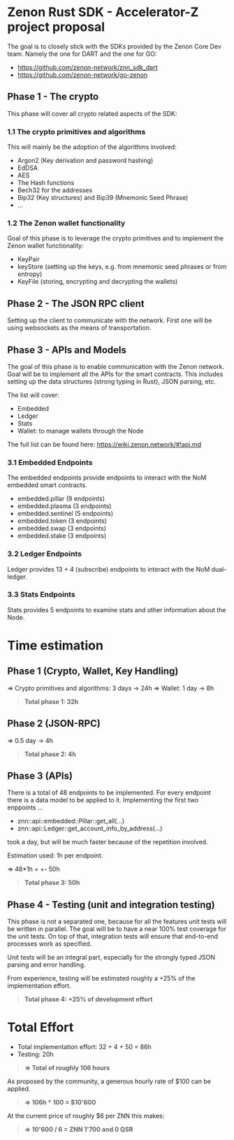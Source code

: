 # Zenon Rust SDK - Accelerator-Z project proposal


The goal is to closely stick with the SDKs provided by the Zenon Core Dev team. Namely the one for DART and the one for GO:

- https://github.com/zenon-network/znn_sdk_dart
- https://github.com/zenon-network/go-zenon


## Phase 1 - The crypto

This phase will cover all crypto related aspects of the SDK:

### 1.1 The crypto primitives and algorithms

This will mainly be the adoption of the algorithms involved:
- Argon2 (Key derivation and password hashing)
- EdDSA
- AES
- The Hash functions
- Bech32 for the addresses
- Bip32 (Key structures) and Bip39 (Mnemonic Seed Phrase)
- ...

### 1.2 The Zenon wallet functionality

Goal of this phase is to leverage the crypto primitives and to implement the Zenon wallet functionality:
- KeyPair
- keyStore (setting up the keys, e.g. from mnemonic seed phrases or from entropy)
- KeyFile (storing, encrypting and decrypting the wallets)

## Phase 2 - The JSON RPC client

Setting up the client to communicate with the network. First one will be using websockets as the means of transportation.

## Phase 3 - APIs and Models

The goal of this phase is to enable communication with the Zenon network. Goal will be to implement all the APIs for the smart contracts. This includes setting up the data structures (strong typing in Rust), JSON parsing, etc.

The list will cover:

- Embedded
- Ledger
- Stats
- Wallet: to manage wallets through the Node

The full list can be found here: https://wiki.zenon.network/#!api.md

### 3.1 Embedded Endpoints

The embedded endpoints provide endpoints to interact with the NoM embedded smart contracts.

- embedded.pillar (9 endpoints)
- embedded.plasma (3 endpoints)
- embedded.sentinel (5 endpoints)
- embedded.token (3 endpoints)
- embedded.swap (3 endpoints)
- embedded.stake (3 endpoints)

### 3.2 Ledger Endpoints

Ledger provides 13 + 4 (subscribe) endpoints to interact with the NoM dual-ledger.

### 3.3 Stats Endpoints

Stats provides 5 endpoints to examine stats and other information about the Node.



# Time estimation

## Phase 1 (Crypto, Wallet, Key Handling)
=> Crypto primitives and algorithms: 3 days -> 24h
=> Wallet: 1 day -> 8h

> **Total phase 1: 32h**

## Phase 2 (JSON-RPC)
=> 0.5 day -> 4h

> **Total phase 2: 4h**

## Phase 3 (APIs)

There is a total of 48 endpoints to be implemented. For every endpoint there is a data model to be applied to it. Implementing the first two enppoints ...

- znn::api::embedded::Pillar::get_all(...)
- znn::api::Ledger::get_account_info_by_address(...)

took a day, but will be much faster because of the repetition involved. 

Estimation used: 1h per endpoint.

=> 48*1h = +- 50h

> **Total phase 3: 50h**

## Phase 4 - Testing (unit and integration testing)

This phase is not a separated one, because for all the features unit tests will be written in parallel. The goal will be to have a near 100% test coverage for the unit tests. On top of that, integration tests will ensure that end-to-end processes work as specified.

Unit tests will be an integral part, especially for the strongly typed JSON parsing and error handling. 

From experience, testing will be estimated roughly a +25% of the implementation effort.

> **Total phase 4: +25% of development effort**

# Total Effort

- Total implementation effort: 32 + 4 + 50 = 86h
- Testing:  20h

>**=> Total of roughly 106 hours**

As proposed by the community, a generous hourly rate of $100 can be applied.

>**=> 106h * 100 = $10'600**

At the current price of roughly $6 per ZNN this makes: 

>**=> 10'600 / 6 = ZNN 1'700 and 0 QSR**
